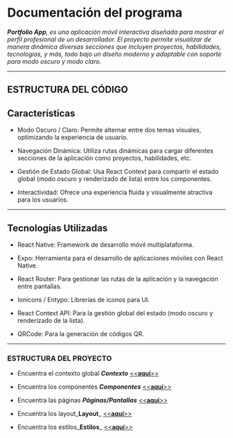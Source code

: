 # Documentación del programa

_**Portfolio App**, es una aplicación móvil interactiva diseñada para mostrar el perfil profesional de un desarrollador. El proyecto permite visualizar de manera dinámica diversas secciones que incluyen proyectos, habilidades, tecnologías, y más, todo bajo un diseño moderno y adaptable con soporte para modo oscuro y modo claro._

---
## ESTRUCTURA DEL CÓDIGO

## Características
- Modo Oscuro / Claro: Permite alternar entre dos temas visuales, optimizando la experiencia de usuario.

- Navegación Dinámica: Utiliza rutas dinámicas para cargar diferentes secciones de la aplicación como proyectos, habilidades, etc.

- Gestión de Estado Global: Usa React Context para compartir el estado global (modo oscuro y renderizado de lista) entre los componentes.

- Interactividad: Ofrece una experiencia fluida y visualmente atractiva para los usuarios.


--- 
## Tecnologías Utilizadas
- React Native: Framework de desarrollo móvil multiplataforma.
 
- Expo: Herramienta para el desarrollo de aplicaciones móviles con React Native.

- React Router: Para gestionar las rutas de la aplicación y la navegación entre pantallas.

- Ionicons / Entypo: Librerías de iconos para UI.

- React Context API: Para la gestión global del estado (modo oscuro y renderizado de la lista).

- QRCode: Para la generación de códigos QR.

---
### ESTRUCTURA DEL PROYECTO
- Encuentra el contexto global _**Contexto**_ [<<**aquí**>>](CONTEXTO.md) 

- Encuentra los componentes _**Componentes**_ [<<**aquí**>>](COMPONENTES.md) 

- Encuentra las páginas _**Páginas/Pantallas**_ [<<**aquí**>>](PANTALLAS.md) 

- Encuentra los layout_**Layout**_ [<<**aquí**>>](LAYOUT.md) 

- Encuentra los estilos_**Estilos**_ [<<**aquí**>>](STYLE.md) 